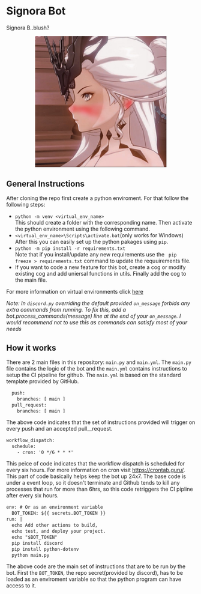 # Signora Bot
Signora B..blush?
<p align="center">
  <img src="./data/images/signora.png" width="350" title="angry tubby?">
</p>

## General Instructions
After cloning the repo first create a python enviroment. For that follow the following steps:<br/>
- ```python -m venv <virtual_env_name>```<br/>
This should create a folder with the corresponding name. Then activate the python environment using the following command.<br/>
- ```<virtual_env_name>\Scripts\activate.bat```(only works for Windows)<br/>
After this you can easily set up the python pakages using `pip`.<br/>
- ```python -m pip install -r requirements.txt```<br/>
Note that if you install/update any new requirements use the ` pip freeze > requirements.txt` command to update the requuirements file.<br/>
- If you want to code a new feature for this bot, create a cog or modify existing cog and add uniersal functions in utils. Finally add the cog to the main file.<br/>

For more information on virtual environments click [here](https://docs.python.org/3/tutorial/venv.html)<br/>

*Note: In `discord.py` overriding the default provided `on_message` forbids any extra commands from running. To fix this, add a bot.process_commands(message) line at the end of your `on_message`. I would recommend not to use this as commands can satisfy most of your needs*

## How it works
There are 2 main files in this repository: `main.py` and `main.yml`.
The `main.py` file contains the logic of the bot and the `main.yml` contains instructions to setup the CI pipeline for github.
The `main.yml` is based on the standard template provided by GitHub.
```
  push:
    branches: [ main ]
  pull_request:
    branches: [ main ]
```
The above code indicates that the set of instructions provided will trigger on every push and an accepted pull__request.
```
workflow_dispatch:
  schedule:
    - cron: '0 */6 * * *'
```
This peice of code indicates that the workflow dispatch is scheduled for every six hours.
For more information on cron visit https://crontab.guru/.
This part of code basically helps keep the bot up 24x7. The base code is under a event loop, so it doesn't terminate and Github tends to kill any processes that run for more than 6hrs, so this code retriggers the CI pipline after every six hours.
```
env: # Or as an environment variable
  BOT_TOKEN: ${{ secrets.BOT_TOKEN }}
run: |
  echo Add other actions to build,
  echo test, and deploy your project.
  echo "$BOT_TOKEN"
  pip install discord
  pip install python-dotenv
  python main.py
```
The above code are the main set of instructions that are to be run by the bot.
First the `BOT_TOKEN`, the repo secret(provided by discord), has to be loaded as an enviroment variable so that the python program can have access to it.
